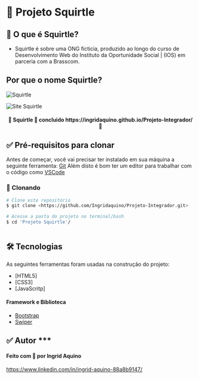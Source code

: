 # 🐢 Projeto Squirtle

## 🐚  O que é Squirtle?
- Squirtle é sobre uma ONG ficticia, produzido ao longo do curso de
Desenvolvimento Web do Instituto da Oportunidade Social | (IOS) em parceria com a
Brasscom.

## Por que o nome Squirtle?

![Squirtle](./gif.squirle-smile.gif)




![Site Squirtle](./gif/tle.gif)

 
<h4 align="center"> 
	🧩 Squirtle 🚀 concluido https://ingridaquino.github.io/Projeto-Integrador/   🧩
</h4>




## ✅ Pré-requisitos para clonar

Antes de começar, você vai precisar ter instalado em sua máquina a seguinte ferramenta:
[Git](https://git-scm.com)
Além disto é bom ter um editor para trabalhar com o código como [VSCode](https://code.visualstudio.com/)


### 🎲 Clonando 

```bash
# Clone este repositório
$ git clone <https://github.com/Ingridaquino/Projeto-Integrador.git>

# Acesse a pasta do projeto no terminal/bash
$ cd 'Projeto Squirtle'/  



```

## 🛠 Tecnologias

As seguintes ferramentas foram usadas na construção do projeto:

- [HTML5]
- [CSS3]
- [JavaScritp]

#### Framework e Biblioteca

- [Bootstrap](https://getbootstrap.com/)
- [Swiper](https://swiperjs.com/)





## ✅ Autor *** 

#### Feito com 💚 por Ingrid Aquino

https://www.linkedin.com/in/ingrid-aquino-88a8b9147/



